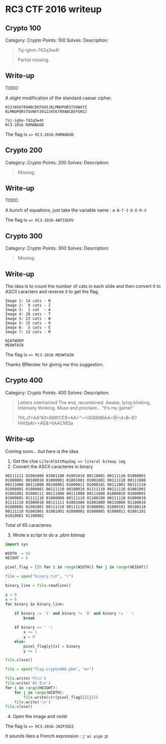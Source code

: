 # RC3 CTF 2016 writeup

## Crypto 100
Category: Crypto Points: 100 Solves: Description:

<blockquote>
7sj-ighm-742q3w4t

Partial missing.
</blockquote>

## Write-up

TODO

A slight modification of the standard caesar cipher.

```text
0123456789ABCDEFGHIJKLMNOPQRSTUVWXYZ
KLMNOPQRSTUVWXYZ0123456789ABCDEFGHIJ 

7sj-ighm-742q3w4t
RC3-2016-ROMANGOD
```

The flag is 
`=> RC3-2016-ROMANGOD`

## Crypto 200
Category: Crypto Points: 200 Solves: Description:

<blockquote>
Missing.
</blockquote>

## Write-up
TODO

A bunch of equations, just take the variable name : `A-N-T-I-D-E-R-V`

The flag is
`=> RC3-2016-ANTIDERV`

## Crypto 300
Category: Crypto Points: 300 Solves: Description:

<blockquote>
Missing.
</blockquote>

## Write-up
The idea is to count the number of cats in each slide and then convert it to ASCII caracters and reverse it to get the flag.

```text
Image 1: 14 cats - N
Image 2:  9 cats - I
Image 3:  1 cat  - A
Image 4: 20 cats - T
Image 5: 23 cats - W
Image 5: 15 cats - O
Image 6:  5 cats - E
Image 7: 13 cats - M

NIATWOEM
MEOWTAIN
```

The flag is
`=> RC3-2016-MEOWTAIN`

Thanks @Neolex for giving me this suggestion.

## Crypto 400
Category: Crypto Points: 400 Solves: Description:

<blockquote>
Letters intertwined
The end, recombined.
Awake, lying blinking,
Intensely thinking.
Muse and proclaim...
“It’s my game!”

?HLJ1>AA"AII>888!CE9>AA>"~>IIG888BAA~@>d>B~B?
HH0bAI>>AE&>IIAACMQa
</blockquote>

## Write-up
Coming soon... but here is the idea

1. Get the clue
`LiTerAlbItMapImg => literal bitmap img`
2. Convert the ASCII caracteres in binary

```text
00111111 01001000 01001100 01001010 00110001 00111110 01000001 01000001 00100010 01000001 01001001 01001001 00111110 00111000 00111000 00111000 00100001 01000011 01000101 00111001 00111110 01000001 01000001 00111110 00100010 01111110 00111110 01001001 01001001 01000111 00111000 00111000 00111000 01000010 01000001 01000001 01111110 01000000 00111110 01100100 00111110 01000010 01111110 01000010 00111111 01001000 01001000 00110000 01100010 01000001 01001001 00111110 00111110 01000001 01000101 00100110 00111110 01001001 01001001 01000001 01000001 01000011 01001101 01010001 01100001
```

Total of 65 caracteres.

3. Wrote a script to do a .pbm bitmap

```python
import sys

WIDTH  = 65
HEIGHT = 8

pixel_flag = [[0 for i in range(WIDTH)] for j in range(HEIGHT)] 

file = open("binary.txt", "r")

binary_line = file.readline()

y = 0
x = 0
for binary in binary_line:
    
    if binary != '1' and binary != '0' and binary != ' ':
        break

    if binary == ' ':
        x += 1
        y = 0
    else:
        pixel_flag[y][x] = binary
        y += 1

file.close()

file = open("flag-crypto400.pbm", "w+")

file.write('P1\n')
file.write('65 8\n')
for i in range(HEIGHT):
    for j in range(WIDTH):
        file.write(str(pixel_flag[i][j]))
    file.write('\n')
file.close()
```

4. Open the image and voilà!

The flag is
`=> RC3-2016-JAIP3GEZ`

It sounds likes a French expression : `j'ai pigé` ;p
